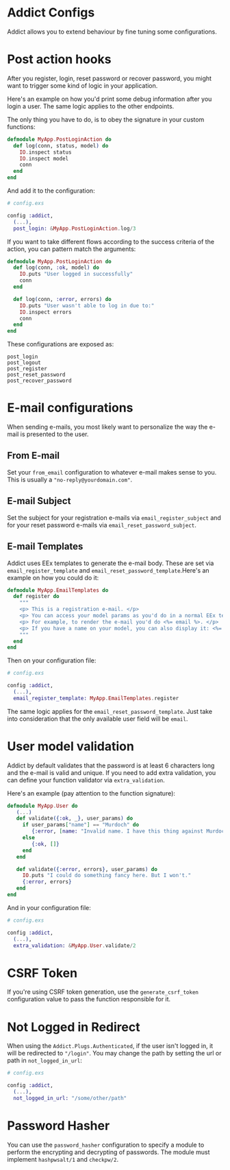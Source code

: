 # Addict Configs

Addict allows you to extend behaviour by fine tuning some configurations.

# Post action hooks

After you register, login, reset password or recover password, you might want to trigger some kind of logic in your application.

Here's an example on how you'd print some debug information after you login a user. The same logic applies to the other endpoints.

The only thing you have to do, is to obey the signature in your custom functions:

```elixir
defmodule MyApp.PostLoginAction do
  def log(conn, status, model) do
    IO.inspect status
    IO.inspect model
    conn
  end
end
```

And add it to the configuration:

```elixir
# config.exs

config :addict,
  (...),
  post_login: &MyApp.PostLoginAction.log/3
```

If you want to take different flows according to the success criteria of the action, you can pattern match the arguments:

```elixir
defmodule MyApp.PostLoginAction do
  def log(conn, :ok, model) do
    IO.puts "User logged in successfully"
    conn
  end

  def log(conn, :error, errors) do
    IO.puts "User wasn't able to log in due to:"
    IO.inspect errors
    conn
  end
end
```

These configurations are exposed as:
```
post_login
post_logout
post_register
post_reset_password
post_recover_password
```

# E-mail configurations

When sending e-mails, you most likely want to personalize the way the e-mail is presented to the user.

## From E-mail

Set your `from_email` configuration to whatever e-mail makes sense to you. This is usually a `"no-reply@yourdomain.com"`.

## E-mail Subject

Set the subject for your registration e-mails via `email_register_subject` and for your reset password e-mails via `email_reset_password_subject`.

## E-mail Templates

Addict uses EEx templates to generate the e-mail body. These are set via `email_register_template` and `email_reset_password_template`.Here's an example on how you could do it:

```elixir
defmodule MyApp.EmailTemplates do
  def register do
    """
    <p> This is a registration e-mail. </p>
    <p> You can access your model params as you'd do in a normal EEx template</p>
    <p> For example, to render the e-mail you'd do <%= email %>. </p>
    <p> If you have a name on your model, you can also display it: <%= name %>. </p>
    """
  end
end
```

Then on your configuration file:

```elixir
# config.exs

config :addict,
  (...),
  email_register_template: MyApp.EmailTemplates.register
```

The same logic applies for the `email_reset_password_template`. Just take into consideration that the only available user field will be `email`.

# User model validation

Addict by default validates that the password is at least 6 characters long and the e-mail is valid and unique. If you need to add extra validation, you can define your function validator via `extra_validation`.

Here's an example (pay attention to the function signature):

```elixir
defmodule MyApp.User do
   (...)
   def validate({:ok, _}, user_params) do
     if user_params["name"] == "Murdoch" do
        {:error, [name: "Invalid name. I have this thing against Murdoch."]}
     else
        {:ok, []}
     end
   end

   def validate({:error, errors}, user_params) do
     IO.puts "I could do something fancy here. But I won't."
     {:error, errors}
   end
end
```

And in your configuration file:

```elixir
# config.exs

config :addict,
  (...),
  extra_validation: &MyApp.User.validate/2
```

# CSRF Token

If you're using CSRF token generation, use the `generate_csrf_token` configuration value to pass the function responsible for it.

# Not Logged in Redirect

When using the `Addict.Plugs.Authenticated`, if the user isn't logged in, it will be redirected to `"/login"`. You may change the path by setting the url or path in `not_logged_in_url`:

```elixir
# config.exs

config :addict,
  (...),
  not_logged_in_url: "/some/other/path"
```

# Password Hasher

You can use the `password_hasher` configuration to specify a module to perform the encrypting and decrypting of passwords. The module must implement `hashpwsalt/1` and `checkpw/2`.
